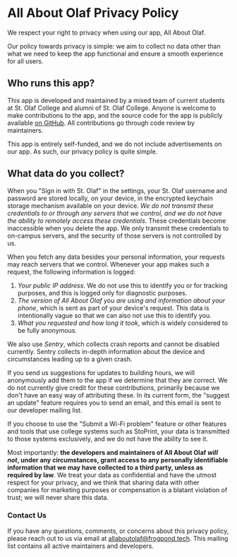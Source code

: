 # All About Olaf Privacy Policy

We respect your right to privacy when using our app, All About Olaf.

Our policy towards privacy is simple: we aim to collect no data other than what
we need to keep the app functional and ensure a smooth experience for all users.

## Who runs this app?

This app is developed and maintained by a mixed team of current students at St.
Olaf College and alumni of St. Olaf College.  Anyone is welcome to make
contributions to the app, and the source code for the app is publicly available
[on GitHub][repo].  All contributions go through code review by maintainers.

This app is entirely self-funded, and we do not include advertisements on our
app.  As such, our privacy policy is quite simple.

[repo]: https://github.com/StoDevX/AAO-React-Native

## What data do you collect?

When you "Sign in with St. Olaf" in the settings, your St. Olaf username and
password are stored locally, on your device, in the encrypted keychain storage
mechanism available on your device.  _We do not transmit these credentials to or
through any servers that we control, and we do not have the ability to remotely
access these credentials_.  These credentials become inaccessible when you delete
the app.  We only transmit these credentials to on-campus servers, and the
security of those servers is not controlled by us.

When you fetch any data besides your personal information, your requests may
reach servers that we control.  Whenever your app makes such a request, the
following information is logged:

1. _Your public IP address_.  We do not use this to identify you or for tracking
  purposes, and this is logged only for diagnostic purposes.
2. _The version of All About Olaf you are using and information about your
  phone_, which is sent as part of your device's request.  This data is
  intentionally vague so that we can also not use this to identify you.
3. _What you requested and how long it took_, which is widely considered to be
  fully anonymous.

We also use _Sentry_, which collects crash reports and cannot be disabled
currently. Sentry collects in-depth information about the device and
circumstances leading up to a given crash.

If you send us suggestions for updates to building hours, we will anonymously add
them to the app if we determine that they are correct.  We do not currently give
credit for these contributions, primarily because we don't have an easy way of
attributing these.  In its current form, the "suggest an update" feature requires
you to send an email, and this email is sent to our developer mailing list.

If you choose to use the "Submit a Wi-Fi problem" feature or other features and
tools that use college systems such as StoPrint, your data is transmitted to
those systems exclusively, and we do not have the ability to see it.

Most importantly: **the developers and maintainers of All About Olaf _will not_,
under any circumstances, grant access to any personally identifiable information
that we may have collected to a third party, unless as required by law**.  We
treat your data as confidential and have the utmost respect for your privacy, and
we think that sharing data with other companies for marketing purposes or
compensation is a blatant violation of trust; we will never share this data.

### Contact Us

If you have any questions, comments, or concerns about this privacy policy,
please reach out to us via email at <allaboutolaf@frogpond.tech>.  This
mailing list contains all active maintainers and developers.
